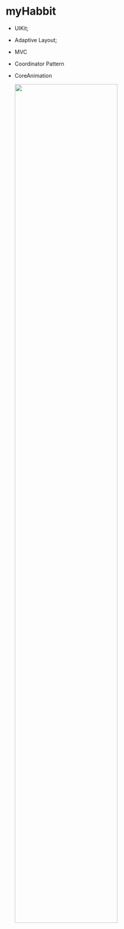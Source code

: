# myHabbit


- UIKit;
- Adaptive Layout;
- MVC
- Coordinator Pattern
- CoreAnimation

  <p align="left">  </p> </div>
    <img width="75%" src="https://raw.githubusercontent.com/netology-code/iosui-diplom/main/Assets/promo.png"> 
  </p>
